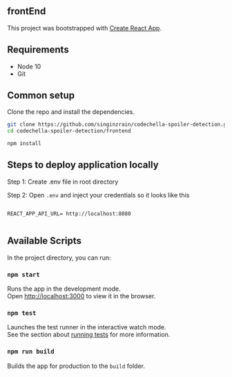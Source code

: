 ## frontEnd

This project was bootstrapped with [Create React App](https://github.com/facebook/create-react-app).

## Requirements

* Node 10
* Git

## Common setup

Clone the repo and install the dependencies.

```bash
git clone https://github.com/singinzrain/codechella-spoiler-detection.git
cd codechella-spoiler-detection/frontend
```

```bash
npm install
```
## Steps to deploy application locally

Step 1: Create .env file in root directory

Step 2: Open `.env` and inject your credentials so it looks like this

```

REACT_APP_API_URL= http://localhost:8080


```

## Available Scripts

In the project directory, you can run:

### `npm start`

Runs the app in the development mode.<br>
Open [http://localhost:3000](http://localhost:3000) to view it in the browser.

### `npm test`

Launches the test runner in the interactive watch mode.<br>
See the section about [running tests](https://facebook.github.io/create-react-app/docs/running-tests) for more information.

### `npm run build`

Builds the app for production to the `build` folder.<br>

